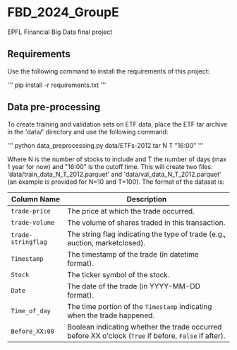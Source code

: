 # FBD_2024_GroupE
EPFL Financial Big Data final project

## Requirements

Use the following command to install the requirements of this project:

'''
pip install -r requirements.txt
'''

## Data pre-processing

To create training and validation sets on ETF data, place the ETF tar archive in the 'data/' directory and use the following command:

'''
python data_preprocessing.py data/ETFs-2012.tar N T "16:00"
'''

Where N is the number of stocks to include and T the number of days (max 1 year for now) and "16:00" is the cutoff time.
This will create two files: 'data/train_data_N_T_2012.parquet' and 'data/val_data_N_T_2012.parquet' (an example is provided for N=10 and T=100). 
The format of the dataset is:


| **Column Name**    | **Description**                                                                 |
|--------------------|---------------------------------------------------------------------------------|
| `trade-price`      | The price at which the trade occurred.                                           |
| `trade-volume`     | The volume of shares traded in this transaction.                                |
| `trade-stringflag` | The string flag indicating the type of trade (e.g., auction, marketclosed).     |
| `Timestamp`        | The timestamp of the trade (in datetime format).                                |
| `Stock`            | The ticker symbol of the stock.                                                  |
| `Date`             | The date of the trade (in YYYY-MM-DD format).                                   |
| `Time_of_day`      | The time portion of the `Timestamp` indicating when the trade happened.         |
| `Before_XX:00`     | Boolean indicating whether the trade occurred before XX o'clock (`True` if before, `False` if after). |


